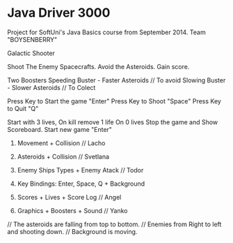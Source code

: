 Java Driver 3000
===========

Project for SoftUni's Java Basics course from September 2014. Team "BOYSENBERRY"

Galactic Shooter

Shoot The Enemy Spacecrafts.
Avoid the Asteroids.
Gain score.

Two Boosters
Speeding Buster - Faster Asteroids // To avoid
Slowing Buster - Slower Asteroids // To Colect

Press Key to Start the game "Enter"
Press Key to Shoot "Space"
Press Key to Quit "Q"

Start with 3 lives, On kill remove 1 life
On 0 lives Stop the game and Show Scoreboard.
Start new game "Enter"


1. Movement + Collision // Lacho

2. Asteroids + Collision // Svetlana

3. Enemy Ships Types + Enemy Atack // Todor

4. Key Bindings: Enter, Space, Q + Background

5. Scores + Lives + Score Log // Angel

6. Graphics + Boosters + Sound // Yanko


// The asteroids are falling from top to bottom.
// Enemies from Right to left and shooting down.
// Background is moving.





